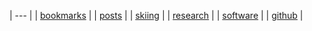 | --- |
| [bookmarks](/bookmarks) |
| [posts](/posts) |
| [skiing](./bookmarks/skiing) |
| [research](./research) |
| [software](./bookmarks/software) |
| [github](https://github.com/ryumingi) |
